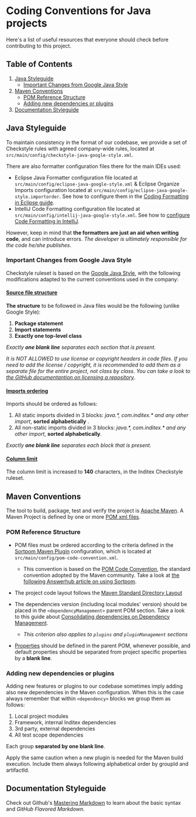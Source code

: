 # Coding Conventions for Java projects

Here's a list of useful resources that everyone should check before contributing to this project.

## Table of Contents

1. [Java Styleguide](#java-styleguide)
   * [Important Changes from Google Java Style](#important-changes-from-google-java-style)
2. [Maven Conventions](#maven-conventions)
   * [POM Reference Structure](#pom-reference-structure)
   * [Adding new dependencies or plugins](adding-new-dependencies-or-plugins)
3. [Documentation Styleguide](#documentation-styleguide)


## Java Styleguide

To maintain consistency in the format of our codebase, we provide a set of Checkstyle rules with agreed company-wide rules, located at `src/main/config/checkstyle-java-google-style.xml`.

There are also formatter configuration files there for the main IDEs used:
  -  Eclipse Java Formatter configuration file located at `src/main/config/eclipse-java-google-style.xml` & Eclipse Organize Imports configuration located at `src/main/config/eclipse-java-google-style.importorder`. See how to configure them in the [Coding Formatting in Eclipse guide](https://help.eclipse.org/2020-06/index.jsp?topic=%2Forg.eclipse.jdt.doc.user%2Freference%2Fpreferences%2Fjava%2Fcodestyle%2Fref-preferences-formatter.htm).
  -  IntelliJ Code Formatting configuration file located at `src/main/config/intellij-java-google-style.xml`.  See how to [configure Code Formatting in IntelliJ](https://www.jetbrains.com/help/rider/Enforcing_Code_Formatting_Rules.html#using-comments-to-configure-formatter).

However, keep in mind that **the formatters are just an aid when writing code**, and can introduce errors. _The developer is ultimately responsible for the code he/she publishes_.

### Important Changes from Google Java Style

Checkstyle ruleset is based on the [Google Java Style](https://google.github.io/styleguide/javaguide.html), with the following modifications adapted to the current conventions used in the company:

#### [Source file structure](https://google.github.io/styleguide/javaguide.html#s3-source-file-structure)

**The structure** to be followed in Java files would be the following (unlike Google Style):

1. **Package statement**
2. **Import statements**
3. **Exactly one top-level class**

_Exactly **one blank line** separates each section that is present._

*It is NOT ALLOWED to use license or copyright headers in code files. If you need to add the license / copyright, it is recommended to add them as a separate file for the entire project, not class by class. You can take a look to [the GitHub documentantion on licensing a repository](https://docs.github.com/en/repositories/managing-your-repositorys-settings-and-features/customizing-your-repository/licensing-a-repository)*.

#### [Imports ordering](https://google.github.io/styleguide/javaguide.html#s3.3.3-import-ordering-and-spacing)

Imports should be ordered as follows:
  1. All static imports divided in 3 blocks: *java.\*, com.inditex.\* and any other import*, **sorted alphabetically** .
  2. All non-static imports divided in 3 blocks: *java.\*, com.inditex.\* and any other import*, **sorted alphabetically**.

_Exactly **one blank line** separates each block that is present._

#### [Column limit](https://google.github.io/styleguide/javaguide.html#s4.4-column-limit)

The column limit is increased to **140** characters, in the Inditex Checkstyle ruleset.

## Maven Conventions

The tool to build, package, test and verify the project is [Apache Maven](https://maven.apache.org/index.html). A Maven Project is defined by one or more [POM xml files](https://maven.apache.org/pom.html#What_is_the_POM).

### POM Reference Structure

-  POM files must be ordered according to the criteria defined in the [Sortpom Maven Plugin](https://github.com/Ekryd/sortpom) configuration, which is located at `src/main/config/pom-code-convention.xml`.
   -  This convention is based on the [POM Code Convention](https://maven.apache.org/developers/conventions/code.html#pom-code-convention), the standard convention adopted by the Maven community. Take a look at [the following Answerhub article on using Sortpom](https://inditex.cloud.answerhub.com/articles/1525/sortpom-maven-plugin-guide.html).

- The project code layout follows the [Maven Standard Directory Layout](https://maven.apache.org/guides/introduction/introduction-to-the-standard-directory-layout.html)

- The dependencies version (including local modules' version) should be placed in the `<dependencyManagement>` parent POM section. Take a look to this guide about [Consolidating dependencies on Dependency Management](https://maven.apache.org/pom.html#Dependency_Management).
  - *This criterion also applies to `plugins` and `pluginManagement` sections*
- [Properties](https://maven.apache.org/pom.html#properties) should be defined in the parent POM, whenever possible, and default properties should be separated from project specific properties by a **blank line**.

### Adding new dependencies or plugins

Adding new features or plugins to our codebase sometimes imply adding also new dependencies in the Maven configuration. When this is the case always remember that within `<dependency>` blocks we group them as follows:
1. Local project modules
2. Framework, internal Inditex dependencies
3. 3rd party, external dependencies
4. All test scope dependencies

Each group **separated by one blank line**.

Apply the same caution when a new plugin is needed for the Maven build execution. Include them always following alphabetical order by groupId and artifactId.

##  Documentation Styleguide

Check out Github's [Mastering Markdown](https://guides.github.com/features/mastering-markdown/) to learn about the basic syntax and _GitHub Flavored Markdown_.
